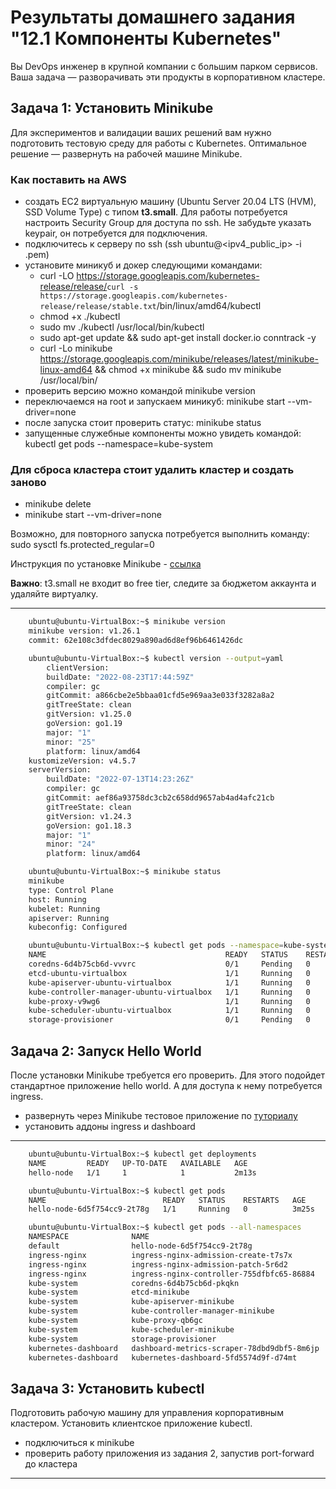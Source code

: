 # Результаты домашнего задания "12.1 Компоненты Kubernetes"

Вы DevOps инженер в крупной компании с большим парком сервисов. Ваша задача — разворачивать эти продукты в корпоративном кластере.

## Задача 1: Установить Minikube

Для экспериментов и валидации ваших решений вам нужно подготовить тестовую среду для работы с Kubernetes. Оптимальное решение — развернуть на рабочей машине Minikube.

### Как поставить на AWS

- создать EC2 виртуальную машину (Ubuntu Server 20.04 LTS (HVM), SSD Volume Type) с типом **t3.small**. Для работы потребуется настроить Security Group для доступа по ssh. Не забудьте указать keypair, он потребуется для подключения.
- подключитесь к серверу по ssh (ssh ubuntu@<ipv4_public_ip> -i <keypair>.pem)
- установите миникуб и докер следующими командами:
  - curl -LO <https://storage.googleapis.com/kubernetes-release/release/>`curl -s https://storage.googleapis.com/kubernetes-release/release/stable.txt`/bin/linux/amd64/kubectl
  - chmod +x ./kubectl
  - sudo mv ./kubectl /usr/local/bin/kubectl
  - sudo apt-get update && sudo apt-get install docker.io conntrack -y
  - curl -Lo minikube <https://storage.googleapis.com/minikube/releases/latest/minikube-linux-amd64> && chmod +x minikube && sudo mv minikube /usr/local/bin/
- проверить версию можно командой minikube version
- переключаемся на root и запускаем миникуб: minikube start --vm-driver=none
- после запуска стоит проверить статус: minikube status
- запущенные служебные компоненты можно увидеть командой: kubectl get pods --namespace=kube-system

### Для сброса кластера стоит удалить кластер и создать заново

- minikube delete
- minikube start --vm-driver=none

Возможно, для повторного запуска потребуется выполнить команду: sudo sysctl fs.protected_regular=0

Инструкция по установке Minikube - [ссылка](https://kubernetes.io/ru/docs/tasks/tools/install-minikube/)

**Важно**: t3.small не входит во free tier, следите за бюджетом аккаунта и удаляйте виртуалку.

---

```bash
    ubuntu@ubuntu-VirtualBox:~$ minikube version
    minikube version: v1.26.1
    commit: 62e108c3dfdec8029a890ad6d8ef96b6461426dc
```

```bash
    ubuntu@ubuntu-VirtualBox:~$ kubectl version --output=yaml
        clientVersion:
        buildDate: "2022-08-23T17:44:59Z"
        compiler: gc
        gitCommit: a866cbe2e5bbaa01cfd5e969aa3e033f3282a8a2
        gitTreeState: clean
        gitVersion: v1.25.0
        goVersion: go1.19
        major: "1"
        minor: "25"
        platform: linux/amd64
    kustomizeVersion: v4.5.7
    serverVersion:
        buildDate: "2022-07-13T14:23:26Z"
        compiler: gc
        gitCommit: aef86a93758dc3cb2c658dd9657ab4ad4afc21cb
        gitTreeState: clean
        gitVersion: v1.24.3
        goVersion: go1.18.3
        major: "1"
        minor: "24"
        platform: linux/amd64
```

```bash
    ubuntu@ubuntu-VirtualBox:~$ minikube status
    minikube
    type: Control Plane
    host: Running
    kubelet: Running
    apiserver: Running
    kubeconfig: Configured
```

```bash
    ubuntu@ubuntu-VirtualBox:~$ kubectl get pods --namespace=kube-system
    NAME                                        READY   STATUS    RESTARTS   AGE
    coredns-6d4b75cb6d-vvvrc                    0/1     Pending   0          10m
    etcd-ubuntu-virtualbox                      1/1     Running   0          10m
    kube-apiserver-ubuntu-virtualbox            1/1     Running   0          10m
    kube-controller-manager-ubuntu-virtualbox   1/1     Running   0          10m
    kube-proxy-v9wg6                            1/1     Running   0          10m
    kube-scheduler-ubuntu-virtualbox            1/1     Running   0          10m
    storage-provisioner                         0/1     Pending   0          10m

```

## Задача 2: Запуск Hello World

После установки Minikube требуется его проверить. Для этого подойдет стандартное приложение hello world. А для доступа к нему потребуется ingress.

- развернуть через Minikube тестовое приложение по [туториалу](https://kubernetes.io/ru/docs/tutorials/hello-minikube/#%D1%81%D0%BE%D0%B7%D0%B4%D0%B0%D0%BD%D0%B8%D0%B5-%D0%BA%D0%BB%D0%B0%D1%81%D1%82%D0%B5%D1%80%D0%B0-minikube)
- установить аддоны ingress и dashboard

---

```bash
    ubuntu@ubuntu-VirtualBox:~$ kubectl get deployments
    NAME         READY   UP-TO-DATE   AVAILABLE   AGE
    hello-node   1/1     1            1           2m13s
```

```bash
    ubuntu@ubuntu-VirtualBox:~$ kubectl get pods
    NAME                          READY   STATUS    RESTARTS   AGE
    hello-node-6d5f754cc9-2t78g   1/1     Running   0          3m25s

```

```bash
    ubuntu@ubuntu-VirtualBox:~$ kubectl get pods --all-namespaces
    NAMESPACE              NAME                                         READY   STATUS      RESTARTS      AGE
    default                hello-node-6d5f754cc9-2t78g                  1/1     Running     0             5m36s
    ingress-nginx          ingress-nginx-admission-create-t7s7x         0/1     Completed   0             18m
    ingress-nginx          ingress-nginx-admission-patch-5r6d2          0/1     Completed   0             18m
    ingress-nginx          ingress-nginx-controller-755dfbfc65-86884    1/1     Running     0             18m
    kube-system            coredns-6d4b75cb6d-pkqkn                     1/1     Running     0             58m
    kube-system            etcd-minikube                                1/1     Running     0             58m
    kube-system            kube-apiserver-minikube                      1/1     Running     0             58m
    kube-system            kube-controller-manager-minikube             1/1     Running     0             58m
    kube-system            kube-proxy-qb6gc                             1/1     Running     0             58m
    kube-system            kube-scheduler-minikube                      1/1     Running     0             58m
    kube-system            storage-provisioner                          1/1     Running     1 (58m ago)   58m
    kubernetes-dashboard   dashboard-metrics-scraper-78dbd9dbf5-8m6jp   1/1     Running     0             57m
    kubernetes-dashboard   kubernetes-dashboard-5fd5574d9f-d74mt        1/1     Running     0             57m
```

## Задача 3: Установить kubectl

Подготовить рабочую машину для управления корпоративным кластером. Установить клиентское приложение kubectl.

- подключиться к minikube
- проверить работу приложения из задания 2, запустив port-forward до кластера

---

